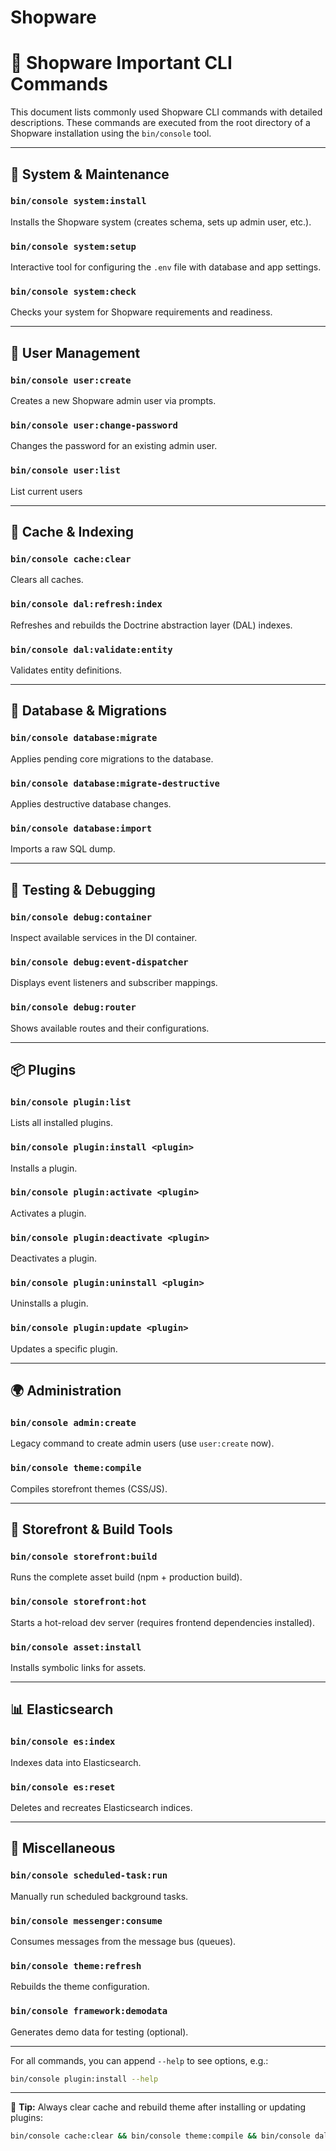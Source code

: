 # Shopware

# 📘 Shopware Important CLI Commands

This document lists commonly used Shopware CLI commands with detailed descriptions. These commands are executed from the root directory of a Shopware installation using the `bin/console` tool.

---

## 🔧 System & Maintenance

### `bin/console system:install`

Installs the Shopware system (creates schema, sets up admin user, etc.).

### `bin/console system:setup`

Interactive tool for configuring the `.env` file with database and app settings.

### `bin/console system:check`

Checks your system for Shopware requirements and readiness.

---

## 👤 User Management

### `bin/console user:create`

Creates a new Shopware admin user via prompts.

### `bin/console user:change-password`

Changes the password for an existing admin user.

###  `bin/console user:list`             

List current users

---

## 🔄 Cache & Indexing

### `bin/console cache:clear`

Clears all caches.

### `bin/console dal:refresh:index`

Refreshes and rebuilds the Doctrine abstraction layer (DAL) indexes.

### `bin/console dal:validate:entity`

Validates entity definitions.

---

## 🧱 Database & Migrations

### `bin/console database:migrate`

Applies pending core migrations to the database.

### `bin/console database:migrate-destructive`

Applies destructive database changes.

### `bin/console database:import`

Imports a raw SQL dump.

---

## 🧪 Testing & Debugging

### `bin/console debug:container`

Inspect available services in the DI container.

### `bin/console debug:event-dispatcher`

Displays event listeners and subscriber mappings.

### `bin/console debug:router`

Shows available routes and their configurations.

---

## 📦 Plugins

### `bin/console plugin:list`

Lists all installed plugins.

### `bin/console plugin:install <plugin>`

Installs a plugin.

### `bin/console plugin:activate <plugin>`

Activates a plugin.

### `bin/console plugin:deactivate <plugin>`

Deactivates a plugin.

### `bin/console plugin:uninstall <plugin>`

Uninstalls a plugin.

### `bin/console plugin:update <plugin>`

Updates a specific plugin.

---

## 🌍 Administration

### `bin/console admin:create`

Legacy command to create admin users (use `user:create` now).

### `bin/console theme:compile`

Compiles storefront themes (CSS/JS).

---

## 🛒 Storefront & Build Tools

### `bin/console storefront:build`

Runs the complete asset build (npm + production build).

### `bin/console storefront:hot`

Starts a hot-reload dev server (requires frontend dependencies installed).

### `bin/console asset:install`

Installs symbolic links for assets.

---

## 📊 Elasticsearch

### `bin/console es:index`

Indexes data into Elasticsearch.

### `bin/console es:reset`

Deletes and recreates Elasticsearch indices.

---

## 🧰 Miscellaneous

### `bin/console scheduled-task:run`

Manually run scheduled background tasks.

### `bin/console messenger:consume`

Consumes messages from the message bus (queues).

### `bin/console theme:refresh`

Rebuilds the theme configuration.

### `bin/console framework:demodata`

Generates demo data for testing (optional).

---

For all commands, you can append `--help` to see options, e.g.:

```bash
bin/console plugin:install --help
```

---

📌 **Tip:** Always clear cache and rebuild theme after installing or updating plugins:

```bash
bin/console cache:clear && bin/console theme:compile && bin/console dal:refresh:index
```
